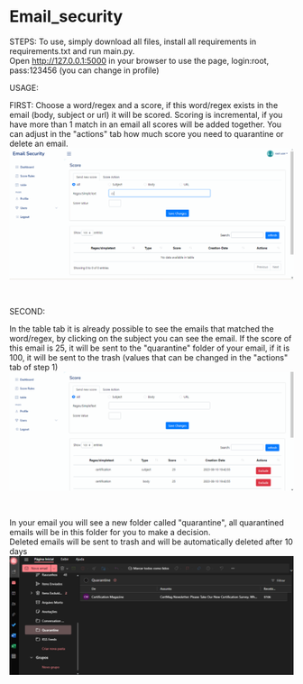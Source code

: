 # Email_security



STEPS:
To use, simply download all files, install all requirements in requirements.txt and run main.py.
<br>Open http://127.0.0.1:5000 in your browser to use the page, login:root, pass:123456 (you can change in profile)

USAGE:

FIRST: Choose a word/regex and a score, if this word/regex exists in the email (body, subject or url) it will be scored. Scoring is incremental, if you have more than 1 match in an email all scores will be added together. You can adjust in the "actions" tab how much score you need to quarantine or delete an email.
<img src="https://github.com/rafaelsorgato/images_videos_of_my_projects/blob/main/videos/email_security1.gif" style="width=400px;heigth=400px">

<br>


SECOND: 

In the table tab it is already possible to see the emails that matched the word/regex, by clicking on the subject you can see the email. If the score of this email is 25, it will be sent to the "quarantine" folder of your email, if it is 100, it will be sent to the trash (values that can be changed in the "actions" tab of step 1)
<img src="https://github.com/rafaelsorgato/images_videos_of_my_projects/blob/main/videos/email_security2.gif" style="width=400px;heigth=400px">

<br>

In your email you will see a new folder called "quarantine", all quarantined emails will be in this folder for you to make a decision.
<br> Deleted emails will be sent to trash and will be automatically deleted after 10 days
<img src="https://github.com/rafaelsorgato/images_videos_of_my_projects/blob/main/videos/email_security3.gif" style="width=400px;heigth=400px">
